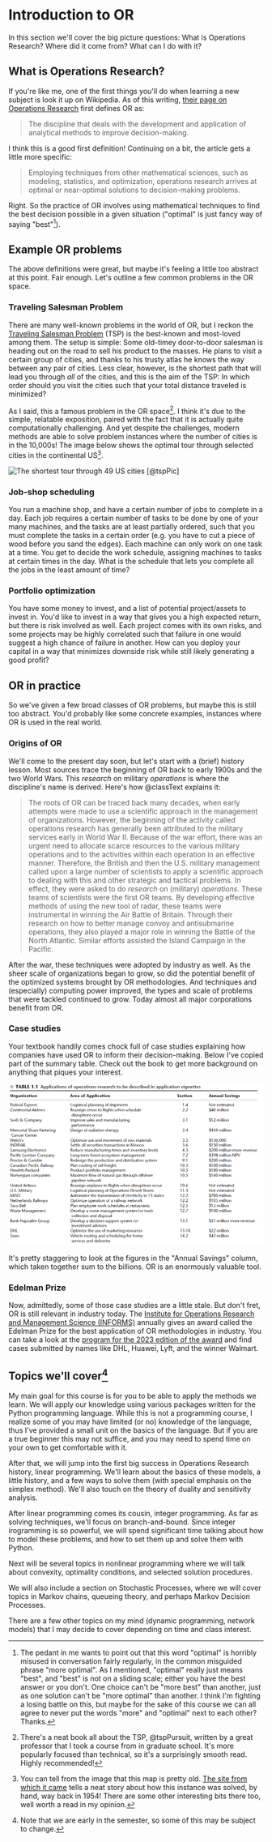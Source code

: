 # Introduction to OR

In this section we'll cover the big picture questions: What is Operations Research? Where did it come from? What can I do with it?

## What is Operations Research?

If you're like me, one of the first things you'll do when learning a new subject is look it up on Wikipedia. As of this writing, [their page on Operations Research](https://en.wikipedia.org/wiki/Operations_research) first defines OR as:

> The discipline that deals with the development and application of analytical methods to improve decision-making.

I think this is a good first definition! Continuing on a bit, the article gets a little more specific:

> Employing techniques from other mathematical sciences, such as modeling, statistics, and optimization, operations research arrives at optimal or near-optimal solutions to decision-making problems.

Right. So the practice of OR involves using mathematical techniques to find the best decision possible in a given situation ("optimal" is just fancy way of saying "best"[^moreOptimal]).

[^moreOptimal]: The pedant in me wants to point out that this word "optimal" is horribly misused in conversation fairly regularly, in the common misguided phrase "more optimal". As I mentioned, "optimal" really just means "best", and "best" is not on a sliding scale; either you have the best answer or you don't. One choice can't be "more best" than another, just as one solution can't be "more optimal" than another. I think I'm fighting a losing battle on this, but maybe for the sake of this course we can all agree to never put the words "more" and "optimal" next to each other? Thanks.

## Example OR problems

The above definitions were great, but maybe it's feeling a little too abstract at this point. Fair enough. Let's outline a few common problems in the OR space.

### Traveling Salesman Problem

There are many well-known problems in the world of OR, but I reckon the [Traveling Salesman Problem](https://en.wikipedia.org/wiki/Travelling_salesman_problem) (TSP) is the best-known and most-loved among them. The setup is simple: Some old-timey door-to-door salesman is heading out on the road to sell his product to the masses. He plans to visit a certain group of cities, and thanks to his trusty atlas he knows the way between any pair of cities. Less clear, however, is the shortest path that will lead you through _all_ of the cities, and this is the aim of the TSP: In which order should you visit the cities such that your total distance traveled is minimized?

As I said, this a famous problem in the OR space[^tspBook]. I think it's due to the simple, relatable exposition, paired with the fact that it is actually quite computationally challenging. And yet despite the challenges, modern methods are able to solve problem instances where the number of cities is in the 10,000s! The image below shows the optimal tour through selected cities in the continental US[^tspFurtherReading].

[^tspBook]: There's a neat book all about the TSP, @tspPursuit, written by a great professor that I took a course from in graduate school. It's more popularly focused than technical, so it's a surprisingly smooth read. Highly recommended!

[^tspFurtherReading]: You can tell from the image that this map is pretty old. [The site from which it came](https://www.math.uwaterloo.ca/tsp/usa50/) tells a neat story about how this instance was solved, by hand, way back in 1954! There are some other interesting bits there too, well worth a read in my opinion.

![The shortest tour through 49 US cities [@tspPic]](https://www.math.uwaterloo.ca/tsp/usa50/img/newsweek_medium.jpg)

### Job-shop scheduling

You run a machine shop, and have a certain number of jobs to complete in a day. Each job requires a certain number of tasks to be done by one of your many machines, and the tasks are at least partially ordered, such that you must complete the tasks in a certain order (e.g. you have to cut a piece of wood before you sand the edges). Each machine can only work on one task at a time. You get to decide the work schedule, assigning machines to tasks at certain times in the day. What is the schedule that lets you complete all the jobs in the least amount of time?

### Portfolio optimization

You have some money to invest, and a list of potential project/assets to invest in. You'd like to invest in a way that gives you a high expected return, but there is risk involved as well. Each project comes with its own risks, and some projects may be highly correlated such that failure in one would suggest a high chance of failure in another. How can you deploy your capital in a way that minimizes downside risk while still likely generating a good profit?

## OR in practice

So we've given a few broad classes of OR problems, but maybe this is still too abstract. You'd probably like some concrete examples, instances where OR is used in the real world.

### Origins of OR

We'll come to the present day soon, but let's start with a (brief) history lesson. Most sources trace the beginning of OR back to early 1900s and the two World Wars. This _research_ on military _operations_ is where the discipline's name is derived. Here's how @classText explains it:

> The roots of OR can be traced back many decades, when early attempts were made to
> use a scientific approach in the management of organizations. However, the beginning of
> the activity called operations research has generally been attributed to the military services
> early in World War II. Because of the war effort, there was an urgent need to allocate scarce
> resources to the various military operations and to the activities within each operation in an
> effective manner. Therefore, the British and then the U.S. military management called
> upon a large number of scientists to apply a scientific approach to dealing with this and
> other strategic and tactical problems. In effect, they were asked to do _research_ on (military)
> _operations_. These teams of scientists were the first OR teams. By developing effective
> methods of using the new tool of radar, these teams were instrumental in winning the Air Battle
> of Britain. Through their research on how to better manage convoy and antisubmarine
> operations, they also played a major role in winning the Battle of the North Atlantic. Similar
> efforts assisted the Island Campaign in the Pacific.

After the war, these techniques were adopted by industry as well. As the sheer scale of organizations began to grow, so did the potential benefit of the optimized systems brought by OR methodologies. And techniques and (especially) computing power improved, the types and scale of problems that were tackled continued to grow. Today almost all major corporations benefit from OR.

### Case studies

Your textbook handily comes chock full of case studies explaining how companies have used OR to inform their decision-making. Below I've copied part of the summary table. Check out the book to get more background on anything that piques your interest.

![Selected OR case studies [@classText]](images/or-case-studies.png)

It's pretty staggering to look at the figures in the "Annual Savings" column, which taken together sum to the billions. OR is an enormously valuable tool.

### Edelman Prize

Now, admittedly, some of those case studies are a little stale. But don't fret, OR is still relevant in industry today. The [Institute for Operations Research and Management Science (INFORMS)](https://www.informs.org/) annually gives an award called the Edelman Prize for the best application of OR methodologies in industry. You can take a look at the [program for the 2023 edition of the award](https://3449182.fs1.hubspotusercontent-na1.net/hubfs/3449182/2023_Edelman_Gala_Book.pdf) and find cases submitted by names like DHL, Huawei, Lyft, and the winner Walmart.

## Topics we'll cover[^thisMayChange]

[^thisMayChange]: Note that we are early in the semester, so some of this may be subject to change.

My main goal for this course is for you to be able to apply the methods we learn. We will apply our knowledge using various packages written for the Python programming language. While this is not a programming course, I realize some of you may have limited (or no) knowledge of the language, thus I've provided a small unit on the basics of the language. But if you are a true beginner this may not suffice, and you may need to spend time on your own to get comfortable with it.

After that, we will jump into the first big success in Operations Research history, linear programming. We'll learn about the basics of these models, a little history, and a few ways to solve them (with special emphasis on the simplex method). We'll also touch on the theory of duality and sensitivity analysis.

After linear programming comes its cousin, integer programming. As far as solving techniques, we'll focus on branch-and-bound. Since integer irogramming is so powerful, we will spend significant time talking about how to model these problems, and how to set them up and solve them with Python.

Next will be several topics in nonlinear programming where we will talk about convexity, optimality conditions, and selected solution procedures.

We will also include a section on Stochastic Processes, where we will cover topics in Markov chains, queueing theory, and perhaps Markov Decision Processes.

There are a few other topics on my mind (dynamic programming, network models) that I may decide to cover depending on time and class interest.
